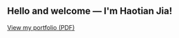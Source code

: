 ## Hello and welcome — I'm Haotian Jia!

[View my portfolio (PDF)](https://haotianjia95.github.io/Haotian_Jia/HaotianJiaPortfolio_v3.pdf)
